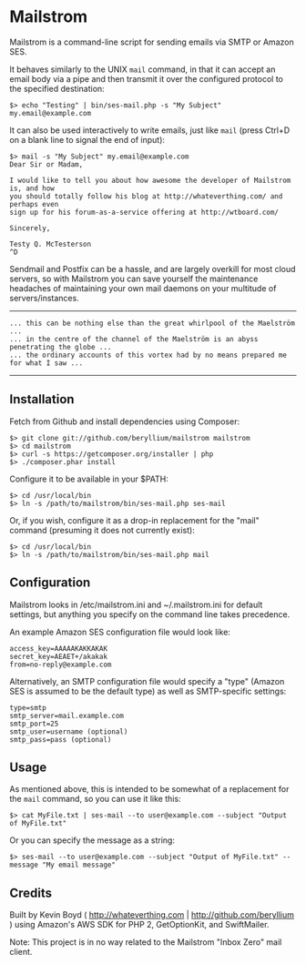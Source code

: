 Mailstrom
=========

Mailstrom is a command-line script for sending emails via SMTP or Amazon SES. 

It behaves similarly to the UNIX `mail` command, in that it can accept an email body via a pipe and then transmit it
over the configured protocol to the specified destination:

    $> echo "Testing" | bin/ses-mail.php -s "My Subject" my.email@example.com

It can also be used interactively to write emails, just like `mail` (press Ctrl+D on a blank line to signal the end of input):

    $> mail -s "My Subject" my.email@example.com
    Dear Sir or Madam,

    I would like to tell you about how awesome the developer of Mailstrom is, and how 
    you should totally follow his blog at http://whateverthing.com/ and perhaps even 
    sign up for his forum-as-a-service offering at http://wtboard.com/

    Sincerely,

    Testy Q. McTesterson
    ^D

Sendmail and Postfix can be a hassle, and are largely overkill for most cloud servers, so with Mailstrom you can save 
yourself the maintenance headaches of maintaining your own mail daemons on your multitude of servers/instances.

---

    ... this can be nothing else than the great whirlpool of the Maelström ...
    ... in the centre of the channel of the Maelström is an abyss penetrating the globe ...
    ... the ordinary accounts of this vortex had by no means prepared me for what I saw ...

---

Installation
------------

Fetch from Github and install dependencies using Composer:

    $> git clone git://github.com/beryllium/mailstrom mailstrom
    $> cd mailstrom
    $> curl -s https://getcomposer.org/installer | php
    $> ./composer.phar install

Configure it to be available in your $PATH:

    $> cd /usr/local/bin
    $> ln -s /path/to/mailstrom/bin/ses-mail.php ses-mail

Or, if you wish, configure it as a drop-in replacement for the "mail" command (presuming it does not currently exist):

    $> cd /usr/local/bin
    $> ln -s /path/to/mailstrom/bin/ses-mail.php mail

Configuration
-------------

Mailstrom looks in /etc/mailstrom.ini and ~/.mailstrom.ini for default settings, but anything you specify on the command line takes precedence.

An example Amazon SES configuration file would look like:

    access_key=AAAAAKAKKAKAK
    secret_key=AEAET+/akakak
    from=no-reply@example.com

Alternatively, an SMTP configuration file would specify a "type" (Amazon SES is assumed to be the default type) as well as SMTP-specific settings:

    type=smtp
    smtp_server=mail.example.com
    smtp_port=25
    smtp_user=username (optional)
    smtp_pass=pass (optional)

Usage
-----

As mentioned above, this is intended to be somewhat of a replacement for the `mail` command, so you can use it like this:

    $> cat MyFile.txt | ses-mail --to user@example.com --subject "Output of MyFile.txt"

Or you can specify the message as a string:

    $> ses-mail --to user@example.com --subject "Output of MyFile.txt" --message "My email message"

Credits
-------

Built by Kevin Boyd ( http://whateverthing.com | http://github.com/beryllium ) using Amazon's AWS SDK for PHP 2, GetOptionKit, and SwiftMailer.

Note: This project is in no way related to the Mailstrom "Inbox Zero" mail client.

